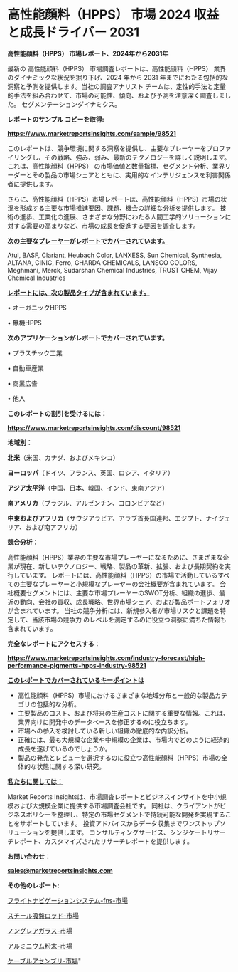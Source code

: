 # 高性能顔料（HPPS） 市場 2024 収益と成長ドライバー 2031

<strong>高性能顔料（HPPS） 市場レポート、2024年から2031年</strong>

最新の 高性能顔料（HPPS） 市場調査レポートは、高性能顔料（HPPS） 業界のダイナミックな状況を掘り下げ、2024 年から 2031 年までにわたる包括的な洞察と予測を提供します。当社の調査アナリスト チームは、定性的手法と定量的手法を組み合わせて、市場の可能性、傾向、および予測を注意深く調査しました。 セグメンテーションダイナミクス。



<strong>レポートのサンプル コピーを取得:</strong> <a href=https://www.marketreportsinsights.com/sample/98521>

<strong><u>https://www.marketreportsinsights.com/sample/98521</u></strong></a>

このレポートは、競争環境に関する洞察を提供し、主要なプレーヤーをプロファイリングし、その戦略、強み、弱み、最新のテクノロジーを詳しく説明します。 これは、高性能顔料（HPPS） の市場価値と数量指標、セグメント分析、業界リーダーとその製品の市場シェアとともに、実用的なインテリジェンスを利害関係者に提供します。

さらに、高性能顔料（HPPS）市場レポートは、高性能顔料（HPPS）市場の状況を形成する主要な市場推進要因、課題、機会の詳細な分析を提供します。 技術の進歩、工業化の進展、さまざまな分野にわたる人間工学的ソリューションに対する需要の高まりなど、市場の成長を促進する要因を調査します。



<strong><u>次の主要なプレーヤーがレポートでカバーされています。</u></strong>

Atul, BASF, Clariant, Heubach Color, LANXESS, Sun Chemical, Synthesia, ALTANA, CINIC, Ferro, GHARDA CHEMICALS, LANSCO COLORS, Meghmani, Merck, Sudarshan Chemical Industries, TRUST CHEM, Vijay Chemical Industries



<strong><u><b>レポートには、次の製品タイプが含まれています。</b></u></strong>

• オーガニックHPPS

• 無機HPPS



<strong><b>次のアプリケーションがレポートでカバーされています。</b></strong>

• プラスチック工業

• 自動車産業

• 商業広告

• 他人



<strong><b>このレポートの割引を受けるには：</b></strong><a href=https://www.marketreportsinsights.com/discount/98521>

<strong><u>https://www.marketreportsinsights.com/discount/98521</u></strong></a>



<strong>地域別：</strong>



<strong>北米</strong>（米国、カナダ、およびメキシコ）



<strong>ヨーロッパ</strong>（ドイツ、フランス、英国、ロシア、イタリア）



<strong>アジア太平洋</strong>（中国、日本、韓国、インド、東南アジア）



<strong>南アメリカ</strong>（ブラジル、アルゼンチン、コロンビアなど）



<strong>中東およびアフリカ</strong>（サウジアラビア、アラブ首長国連邦、エジプト、ナイジェリア、および南アフリカ）



<strong>競合分析：</strong>

高性能顔料（HPPS）業界の主要な市場プレーヤーになるために、さまざまな企業が現在、新しいテクノロジー、戦略、製品の革新、拡張、および長期契約を実行しています。 レポートには、高性能顔料（HPPS）の市場で活動しているすべての主要なプレーヤーと小規模なプレーヤーの会社概要が含まれています。 会社概要セグメントには、主要な市場プレーヤーのSWOT分析、組織の進歩、最近の動向、会社の買収、成長戦略、世界市場シェア、および製品ポートフォリオが含まれています。 当社の競争分析には、新規参入者が市場リスクと課題を特定して、当該市場の競争力 のレベルを測定するのに役立つ洞察に満ちた情報も含まれています。



<strong>完全なレポートにアクセスする</strong>：

<a href=https://www.marketreportsinsights.com/industry-forecast/high-performance-pigments-hpps-industry-98521>

<strong><u>https://www.marketreportsinsights.com/industry-forecast/high-performance-pigments-hpps-industry-98521</u></strong></a>



<strong><u><b>このレポートでカバーされているキーポイントは</b></u></strong>
<ul>
  <li>高性能顔料（HPPS）市場におけるさまざまな地域分布と一般的な製品カテゴリの包括的な分析。</li>
  <li>主要製品のコスト、および将来の生産コストに関する重要な情報。これは、業界向けに開発中のデータベースを修正するのに役立ちます。</li>
  <li>市場への参入を検討している新しい組織の徹底的な内訳分析。</li>
  <li>正確には、最も大規模な企業や中規模の企業は、市場内でどのように経済的成長を遂げているのでしょうか。</li>
  <li>製品の発売とレビューを選択するのに役立つ高性能顔料（HPPS）市場の全体的な状態に関する深い研究。</li>
</ul>


<strong><u><b>私たちに関しては：</b></u></strong>

Market Reports Insightsは、市場調査レポートとビジネスインサイトを中小規模および大規模企業に提供する市場調査会社です。 同社は、クライアントがビジネスポリシーを整理し、特定の市場セグメントで持続可能な開発を実現することをサポートしています。 投資アドバイスからデータ収集までワンストップソリューションを提供します。 コンサルティングサービス、シンジケートリサーチレポート、カスタマイズされたリサーチレポートを提供します。



<strong><b>お問い合わせ</b></strong>：

<a href=mailto:sales@marketreportsinsights.com>

<strong><u>sales@marketreportsinsights.com</u></strong></a>



<strong>その他のレポート:</strong>

<a href=https://www.linkedin.com/pulse/フライトナビゲーションシステム-fns-市場-2023-推進要因と成長機会-2030-pr-news-hub-e1zwf/>フライトナビゲーションシステム-fns-市場</a>

<a href=https://www.linkedin.com/pulse/スチール吸盤ロッド-市場-2023-総利益と主要ベンダー-2030-q2dhf/>スチール吸盤ロッド-市場</a>

<a href=https://www.linkedin.com/pulse/ノングレアガラス-市場-2023-競争分析と事業成長-2030-consumer-connection-collective-360-9qydf/>ノングレアガラス-市場</a>

<a href=https://www.linkedin.com/pulse/アルミニウム粉末-市場-2023-総利益と主要ベンダー-2030-analytics-achievers-24-analysis-zs1dc/>アルミニウム粉末-市場</a>

<a href=https://www.linkedin.com/pulse/ケーブルアセンブリ-市場-2023-最新の-cagr-および成長分析-2030-wdk3f/>ケーブルアセンブリ-市場</a>"
